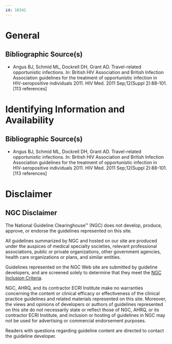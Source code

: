```yaml
---
id: 10341
---
```


# General

## Bibliographic Source(s)

- Angus BJ, Schmid ML, Dockrell DH, Grant AD. Travel-related opportunistic infections. In: British HIV Association and British Infection Association guidelines for the treatment of opportunistic infection in HIV-seropositive individuals 2011. HIV Med. 2011 Sep;12(Suppl 2):88-101. [113 references]

# Identifying Information and Availability

## Bibliographic Source(s)

- Angus BJ, Schmid ML, Dockrell DH, Grant AD. Travel-related opportunistic infections. In: British HIV Association and British Infection Association guidelines for the treatment of opportunistic infection in HIV-seropositive individuals 2011. HIV Med. 2011 Sep;12(Suppl 2):88-101. [113 references]

# Disclaimer

## NGC Disclaimer

The National Guideline Clearinghouse™ (NGC) does not develop, produce, approve, or endorse the guidelines represented on this site.

All guidelines summarized by NGC and hosted on our site are produced under the auspices of medical specialty societies, relevant professional associations, public or private organizations, other government agencies, health care organizations or plans, and similar entities.

Guidelines represented on the NGC Web site are submitted by guideline developers, and are screened solely to determine that they meet the [NGC Inclusion Criteria](/help-and-about/summaries/inclusion-criteria).

NGC, AHRQ, and its contractor ECRI Institute make no warranties concerning the content or clinical efficacy or effectiveness of the clinical practice guidelines and related materials represented on this site. Moreover, the views and opinions of developers or authors of guidelines represented on this site do not necessarily state or reflect those of NGC, AHRQ, or its contractor ECRI Institute, and inclusion or hosting of guidelines in NGC may not be used for advertising or commercial endorsement purposes.

Readers with questions regarding guideline content are directed to contact the guideline developer.

